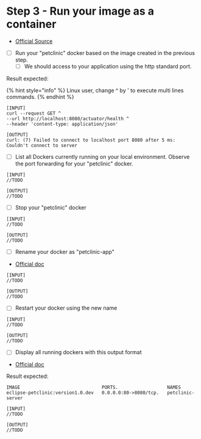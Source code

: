 # Step 3 - Run your image as a container

* [Official Source](https://docs.docker.com/language/java/run-containers/)

<!---->

* [ ] Run your "petclinic" docker based on the image created in the previous step.
  * [ ] We should access to your application using the http standard port.

Result expected:

{% hint style="info" %}
Linux user, change ^ by ' to execute multi lines commands.
{% endhint %}

```
[INPUT]
curl --request GET ^
--url http://localhost:8080/actuator/health ^
--header 'content-type: application/json'

[OUTPUT]
curl: (7) Failed to connect to localhost port 8080 after 5 ms: Couldn't connect to server
```

* [ ] List all Dockers currently running on your local environment. Observe the port forwarding for your "petclinic" docker.

```
[INPUT]
//TODO

[OUTPUT]
//TODO

```

* [ ] Stop your "petclinic" docker

```
[INPUT]
//TODO

[OUTPUT]
//TODO
```

* [ ] Rename your docker as "petclinic-app"

<!---->

* [Official doc](https://docs.docker.com/engine/reference/commandline/rename/)

```
[INPUT]
//TODO

[OUTPUT]
//TODO
```

* [ ] Restart your docker using the new name

```
[INPUT]
//TODO

[OUTPUT]
//TODO
```

* [ ] Display all running dockers with this output format

<!---->

* [Official doc](https://docs.docker.com/config/formatting/)

Result expected:

```
IMAGE                              PORTS.                  NAMES
eclipse-petclinic:version1.0.dev   0.0.0.0:80->8080/tcp.   petclinic-server
```

```
[INPUT]
//TODO

[OUTPUT]
//TODO
```


